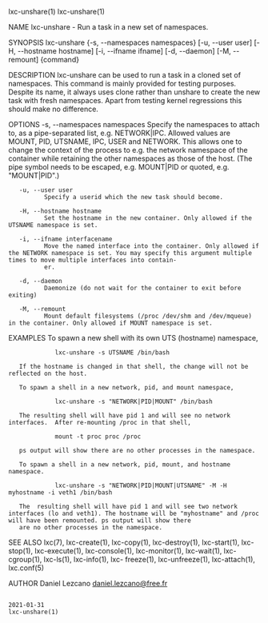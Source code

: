 lxc-unshare(1)                                                                                                                                                                   lxc-unshare(1)

NAME
       lxc-unshare - Run a task in a new set of namespaces.

SYNOPSIS
       lxc-unshare {-s, --namespaces namespaces} [-u, --user user] [-H, --hostname hostname] [-i, --ifname ifname] [-d, --daemon] [-M, --remount] {command}

DESCRIPTION
       lxc-unshare  can  be used to run a task in a cloned set of namespaces. This command is mainly provided for testing purposes.  Despite its name, it always uses clone rather than unshare
       to create the new task with fresh namespaces. Apart from testing kernel regressions this should make no difference.

OPTIONS
       -s, --namespaces namespaces
              Specify the namespaces to attach to, as a pipe-separated list, e.g. NETWORK|IPC. Allowed values are MOUNT, PID, UTSNAME, IPC, USER and NETWORK. This allows  one  to  change  the
              context  of  the  process  to  e.g.  the network namespace of the container while retaining the other namespaces as those of the host. (The pipe symbol needs to be escaped, e.g.
              MOUNT\|PID or quoted, e.g.  "MOUNT|PID".)

       -u, --user user
              Specify a userid which the new task should become.

       -H, --hostname hostname
              Set the hostname in the new container. Only allowed if the UTSNAME namespace is set.

       -i, --ifname interfacename
              Move the named interface into the container. Only allowed if the NETWORK namespace is set. You may specify this argument multiple times to move multiple interfaces into contain‐
              er.

       -d, --daemon
              Daemonize (do not wait for the container to exit before exiting)

       -M, --remount
              Mount default filesystems (/proc /dev/shm and /dev/mqueue) in the container. Only allowed if MOUNT namespace is set.

EXAMPLES
       To spawn a new shell with its own UTS (hostname) namespace,

                 lxc-unshare -s UTSNAME /bin/bash

       If the hostname is changed in that shell, the change will not be reflected on the host.

       To spawn a shell in a new network, pid, and mount namespace,

                 lxc-unshare -s "NETWORK|PID|MOUNT" /bin/bash

       The resulting shell will have pid 1 and will see no network interfaces.  After re-mounting /proc in that shell,

                 mount -t proc proc /proc

       ps output will show there are no other processes in the namespace.

       To spawn a shell in a new network, pid, mount, and hostname namespace.

                 lxc-unshare -s "NETWORK|PID|MOUNT|UTSNAME" -M -H myhostname -i veth1 /bin/bash

       The  resulting shell will have pid 1 and will see two network interfaces (lo and veth1). The hostname will be "myhostname" and /proc will have been remounted. ps output will show there
       are no other processes in the namespace.

SEE ALSO
       lxc(7), lxc-create(1), lxc-copy(1), lxc-destroy(1), lxc-start(1), lxc-stop(1), lxc-execute(1), lxc-console(1), lxc-monitor(1), lxc-wait(1), lxc-cgroup(1), lxc-ls(1), lxc-info(1),  lxc-
       freeze(1), lxc-unfreeze(1), lxc-attach(1), lxc.conf(5)

AUTHOR
       Daniel Lezcano <daniel.lezcano@free.fr>

                                                                                           2021-01-31                                                                            lxc-unshare(1)
